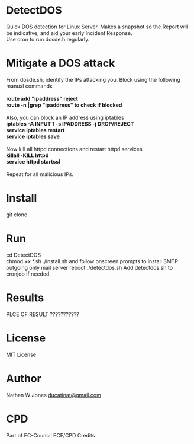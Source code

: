 # DetectDOS
 Quick DOS detection for Linux Server. Makes a snapshot so the Report will be indicative, and aid your early Incident Response.  
 Use cron to run dosde.h regularly. <br/>

# Mitigate a DOS attack
From dosde.sh, identify the IPs attacking you. Block using the following manual commands  
<br/>
**route add "ipaddress" reject**  
**route -n |grep "ipaddress"  to check if blocked**  
<br/>
Also, you can block an IP address using iptables
<br/>
**iptables -A INPUT 1 -s IPADDRESS -j DROP/REJECT**  
**service iptables restart**  
**service iptables save**  
<br/>
Now kill all httpd connections and restart httpd services
<br/>
**killall -KILL httpd**  
**service httpd startssl**  
<br/>
Repeat for all malicious IPs.
<br/>

# Install
git clone 

# Run
cd DetectDOS  
chmod +x *.sh
./install.sh and follow onscreen prompts to install SMTP outgoing only mail server
reboot
./detectdos.sh
Add detectdos.sh to cronjob if needed.

# Results
PLCE OF RESULT ???????????

# License
MIT License

# Author
Nathan W Jones ducatinat@gmail.com

# CPD
Part of EC-Council ECE/CPD Credits
